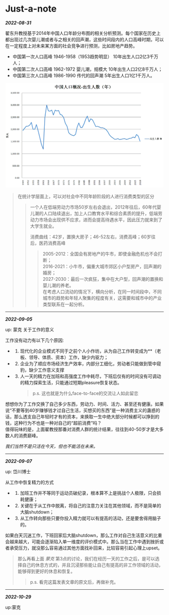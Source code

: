 # Just-a-note
***2022-08-31***   

翟东升教授基于2014年中国人口年龄分布图的相关分析预测。每个国家在历史上都出现过几次婴儿潮或者与之相关的回声潮，这些时间段内的人口高峰时期，可以在一定程度上对未来某方面的社会竞争进行预测，比如房地产趋势。
* 中国第一次人口高峰 1946-1958（1953趋势明显）  10年出生人口2亿3千万人；
* 中国第二次人口高峰 1962-1972 婴儿潮，规模大   10年出生人口2亿8千万人；
* 中国第三次人口高峰 1986-1990 传代的回声潮      5年出生人口1亿1千万人。


<img src="https://raw.githubusercontent.com/iwzb1984/Just-a-note/main/R-C.png" width="600">  

> 在统计学层面上，可以对社会中不同年龄阶段的人进行消费类型的区分
>> 一个人在低端劳动力市场50岁左右会退出，2012年往后，60年代婴儿潮的人口陆续退出，加上人口教育水平和综合素质的提升，低端劳动力市场会出现供不应求，进而会提高待遇水平，因此压力就来到了大学生就业。    
>> 
>> 消费曲线：42岁，置换大房子；46-52左右，消费高峰；60岁往后，医药消费高峰
>>> 2005-2012：全国会有房地产的牛市，即使金融危机也不会打断；  
>>> 2016-2021：小牛市，偏重大城市郊区小户型房产，回声潮的婚房；  
>>> 2027-2030：最后一次疯狂，集中在大户型，回声潮的置换和婴儿潮的养老。   
>> 在考虑人口流动的情况下，横向分析，在同一时间段中，不同城市的趋势和年轻人聚集的程度有关，这需要和城市中的产业类型联系在一起分析。      

***

***2022-09-05***    

up: 蒙克 关于工作的意义

工作没有动力有以下几个原因:  
* 1. 现代化的企业模式不同于之前个人小作坊，从为自己工作转变成为**（老板、领导、体质、资本）工作，缺少内驱力；
* 2. 企业为了顺应市场经济生产效率，内部分工细化，劳动者只能做到管中窥豹，缺少工作意义支撑
* 3. 人一天的精力在加班和高强度工作中耗尽，下班后仅有的时间没有可调动的精力探索生活，只能通过短期pleasure恢复状态。  
     > p.s. 这也就是为什么face-to-face的交流让人如此留恋  

想想你为了工作交换了自己多少东西，劳动力、时间、活力、甚至还有健康。如果说“不要等到40岁赚够钱才过自己生活，买想买的东西”是一种消费主义的蛊惑的话，那么透支自己年轻时才有的资本，来换取一生中绝大部分时候都可以挣到的钱，这种行为不也是一种对自己的“超前消费”吗？  
值得玩味的是，上面翟教授那番对消费人群的统计结果，往往到40-50岁才是大多数人的消费巅峰。  

*我们当然不是只活在今天，但也不能活在未来。*      
   
***

***2022-09-07***   

up: 岱川博士  

从工作中恢复精力的方式
* 1. 加班工作并不等同于运动员破纪录，根本算不上是挑战个人极限，只会损耗健康；
* 2. 关键在于从工作中脱离，将自己的注意力关注在其他领域，而不是简单的大脑shutdown；
* 3. 从工作转向那些只要你投入精力就可以有提高的活动，还是要舍得用脑子的。  

如果白天沉迷工作，下班回家后大脑shutdown，那么工作对自己生活意义的比重会越来越大，可能会逐渐陷入单一维度的评价模式中。那么当在工作中遇到挫折或者承受压力，就没那么容易通过其他方面找补回来，比较容易引起心理上upset。
> 那么再看上面 *蒙克* 第3点的讨论，我们在经历一天的工作之后，是可以选择自己的休息方式的，并且沉浸那些能让自己有提高的非工作领域的活动，能够得到更好的休息和恢复。
>> p.s. 看完这篇发表文章的原文后，再做补充。


***
***2022-10-29***

up:蒙克

